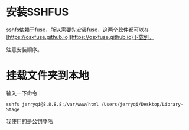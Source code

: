 # 安装SSHFUS
sshfs依赖于fuse，所以需要先安装fuse，这两个软件都可以在[https://osxfuse.github.io](https://osxfuse.github.io)下载到。

注意安装顺序。

# 挂载文件夹到本地
输入一下命令：
```shell
sshfs jerryqi@8.8.8.8:/var/www/html /Users/jerryqi/Desktop/Library-Stage
```
我使用的是公钥登陆
